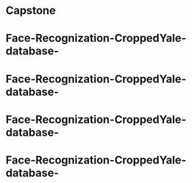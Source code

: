 # Capstone
# Face-Recognization-CroppedYale-database-
# Face-Recognization-CroppedYale-database-
# Face-Recognization-CroppedYale-database-
# Face-Recognization-CroppedYale-database-
